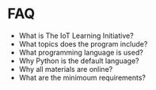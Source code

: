 FAQ
==

- What is The IoT Learning Initiative?
- What topics does the program include?
- What programming language is used?
- Why Python is the default language?
- Why all materials are online?
- What are the minimoum requirements?




